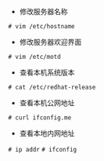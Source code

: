 * 修改服务器名称

`# vim /etc/hostname`

* 修改服务器欢迎界面

`# vim /etc/motd`

* 查看本机系统版本

`# cat /etc/redhat-release `

* 查看本机公网地址

`# curl ifconfig.me`

* 查看本地内网地址

`# ip addr`
`# ifconfig`

